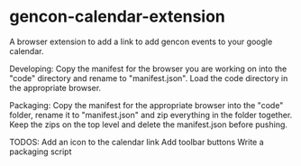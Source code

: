 # gencon-calendar-extension
A browser extension to add a link to add gencon events to your google calendar.

Developing:
Copy the manifest for the browser you are working on into the "code" directory and rename to "manifest.json". Load the code directory in the appropriate browser.

Packaging:
Copy the manifest for the appropriate browser into the "code" folder, rename it to "manifest.json" and zip everything in the folder together. Keep the zips on the top level and delete the manifest.json before pushing.

TODOS:
Add an icon to the calendar link
Add toolbar buttons
Write a packaging script
